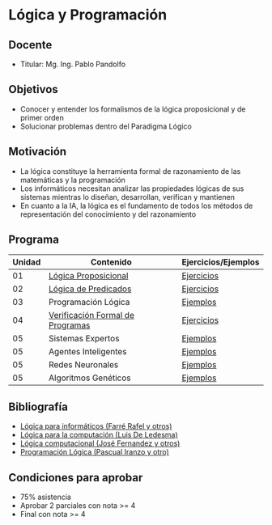 # Lógica y Programación

## Docente

* Titular: Mg. Ing. Pablo Pandolfo

## Objetivos

* Conocer y entender los formalismos de la lógica proposicional y de primer orden
* Solucionar problemas dentro del Paradigma Lógico

## Motivación

* La lógica constituye la herramienta formal de razonamiento de las matemáticas y la programación
* Los informáticos necesitan analizar las propiedades lógicas de sus sistemas mientras lo diseñan, desarrollan, verifican y mantienen
* En cuanto a la IA, la lógica es el fundamento de todos los métodos de representación del conocimiento y del razonamiento

## Programa

| Unidad | Contenido | Ejercicios/Ejemplos |
| -- | -- | -- |
| 01 | [Lógica Proposicional](doc/01-proposicional-contenido.md) | [Ejercicios](doc/01-proposicional-ejercicios.md) |
| 02 | [Lógica de Predicados](doc/02-predicados-contenido.md)    | [Ejercicios](doc/02-predicados-ejercicios.md)    |
| 03 | Programación Lógica                                       | [Ejemplos](proy/lenguaje-prolog/)                |  
| 04 | [Verificación Formal de Programas](doc/04-verificación-formal-contenido.md) | [Ejercicios](doc/04-verificación-formal-ejercicios.md)  |
| 05 | Sistemas Expertos                                         | [Ejemplos](proy/sistemas-expertos/)              |
| 05 | Agentes Inteligentes                                      | [Ejemplos](proy/agentes-inteligentes/)           |
| 05 | Redes Neuronales                                          | [Ejemplos](proy/rna/)                            |
| 05 | Algoritmos Genéticos                                      | [Ejemplos](proy/algoritmos-geneticos/)           |

## Bibliografía

* [Lógica para informáticos (Farré Rafel y otros)](biblio/libro-logica-para-informatica.pdf)
* [Lógica para la computación (Luis De Ledesma)](biblio/)
* [Lógica computacional (José Fernandez y otros)](biblio/libro-logica-computacional.pdf)
* [Programación Lógica (Pascual Iranzo y otro)](biblio/libro-prog-logica.pdf)

## Condiciones para aprobar

* 75% asistencia
* Aprobar 2 parciales con nota >= 4
* Final con nota >= 4

